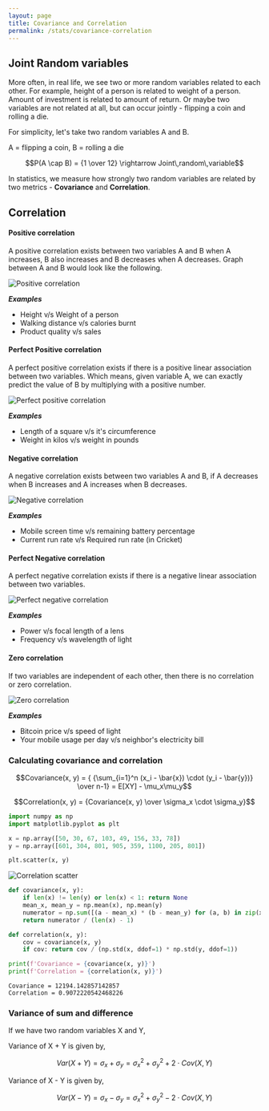 ```yaml
---
layout: page
title: Covariance and Correlation
permalink: /stats/covariance-correlation
---
```


## Joint Random variables

More often, in real life, we see two or more random variables related to each other. For example, height of a person is related to weight of a person. Amount of investment is related to amount of return. Or maybe two variables are not related at all, but can occur jointly - flipping a coin and rolling a die.

For simplicity, let's take two random variables A and B.

A = flipping a coin, B = rolling a die

$$P(A \cap B) = {1 \over 12} \rightarrow Joint\,random\,variable$$

In statistics, we measure how strongly two random variables are related by two metrics - **Covariance** and **Correlation**.

## Correlation

#### Positive correlation

A positive correlation exists between two variables A and B when A increases, B also increases and B decreases when A decreases. Graph between A and B would look like the following.

![Positive correlation](images/positive-correlation.svg)

***Examples***

* Height v/s Weight of a person
* Walking distance v/s calories burnt
* Product quality v/s sales

#### Perfect Positive correlation

A perfect positive correlation exists if there is a positive linear association between two variables. Which means, given variable A, we can exactly predict the value of B by multiplying with a positive number.

![Perfect positive correlation](images/perfect-positive-correlation.svg)

***Examples***

* Length of a square v/s it's circumference
* Weight in kilos v/s weight in pounds

#### Negative correlation

A negative correlation exists between two variables A and B, if A decreases when B increases and A increases when B decreases.

![Negative correlation](images/negative-correlation.svg)

***Examples***

* Mobile screen time v/s remaining battery percentage
* Current run rate v/s Required run rate (in Cricket)

#### Perfect Negative correlation

A perfect negative correlation exists if there is a negative linear association between two variables.

![Perfect negative correlation](images/perfect-negative-correlation.svg)

***Examples***

* Power v/s focal length of a lens
* Frequency v/s wavelength of light

#### Zero correlation

If two variables are independent of each other, then there is no correlation or zero correlation.

![Zero correlation](images/zero-correlation.svg)

***Examples***

* Bitcoin price v/s speed of light
* Your mobile usage per day v/s neighbor's electricity bill

### Calculating covariance and correlation

$$Covariance(x, y) = { {\sum_{i=1}^n (x_i - \bar{x}) \cdot (y_i - \bar{y})} \over n-1} = E[XY] - \mu_x\mu_y$$ 

$$Correlation(x, y) = {Covariance(x, y) \over \sigma_x \cdot \sigma_y}$$

```python
import numpy as np
import matplotlib.pyplot as plt

x = np.array([50, 30, 67, 103, 49, 156, 33, 78])
y = np.array([601, 304, 801, 905, 359, 1100, 205, 801])

plt.scatter(x, y)
```
![Correlation scatter](images/correlation-scatter.png)
```python
def covariance(x, y):
    if len(x) != len(y) or len(x) < 1: return None
    mean_x, mean_y = np.mean(x), np.mean(y)
    numerator = np.sum([(a - mean_x) * (b - mean_y) for (a, b) in zip(x, y)])
    return numerator / (len(x) - 1)

def correlation(x, y):
    cov = covariance(x, y)
    if cov: return cov / (np.std(x, ddof=1) * np.std(y, ddof=1))

print(f'Covariance = {covariance(x, y)}')
print(f'Correlation = {correlation(x, y)}')
```
```
Covariance = 12194.142857142857
Correlation = 0.9072220542468226
```

### Variance of sum and difference

If we have two random variables X and Y,

Variance of X + Y is given by,

$$Var(X + Y) = \sigma_x + \sigma_y = \sigma_x^2 + \sigma_y^2 + 2 \cdot Cov(X, Y)$$

Variance of X - Y is given by,

$$Var(X - Y) = \sigma_x - \sigma_y = \sigma_x^2 + \sigma_y^2 - 2 \cdot Cov(X, Y)$$
